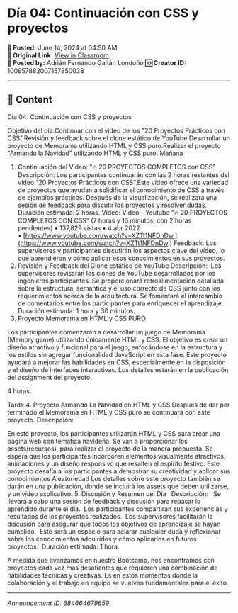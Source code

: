 # Día 04: Continuación con CSS y proyectos

**📅 Posted:** June 14, 2024 at 04:50 AM  
**🔗 Original Link:** [View in Classroom](https://classroom.google.com/c/Njk1MDgxNzAyMTIx/p/Njg0NjY0Njc5NjU5)  
**👤 Posted by:** Adrián Fernando Gaitán Londoño
**🆔 Creator ID:** 100957882007157850038

---

## 📝 Content

Día 04: Continuación con CSS y proyectos

Objetivo del día:Continuar con el vídeo de los "20 Proyectos Prácticos con CSS".Revisión y feedback sobre el clone estático de YouTube.Desarrollar un proyecto de Memorama utilizando HTML y CSS puro.Realizar el proyecto "Armando la Navidad" utilizando HTML y CSS puro.
Mañana
1. Continuación del Vídeo: "🔥 20 PROYECTOS COMPLETOS con CSS"
Descripción:
Los participantes continuarán con las 2 horas restantes del vídeo “20 Proyectos Prácticos con CSS”.Este vídeo ofrece una variedad de proyectos que ayudan a solidificar el conocimiento de CSS a través de ejemplos prácticos.
Después de la visualización, se realizará una sesión de feedback para discutir los proyectos y resolver dudas.
Duración estimada: 2 horas.
Vídeo: Video - Youtube “🔥 20 PROYECTOS COMPLETOS CON CSS” (7 horas y 16 minutos, con 2 horas pendientes) • 137,829 vistas • 4 abr 2022 • [https://www.youtube.com/watch?v=XZTt1NFDnDw.](https://www.youtube.com/watch?v=XZTt1NFDnDw.)
Feedback: Los supervisores y participantes discutirán los aspectos clave del vídeo, lo que aprendieron y cómo aplicar esos conocimientos en sus proyectos.
2. Revisión y Feedback del Clone estático de YouTube
Descripción: 
Los supervisores revisarán los clones de YouTube desarrollados por los ingenieros participantes.
Se proporcionará retroalimentación detallada sobre la estructura, semántica y el uso correcto de CSS junto con los requerimientos acerca de la arquitectura.
Se fomentará el intercambio de comentarios entre los participantes para enriquecer el aprendizaje.
Duración estimada: 1 hora y 30 minutos.
3. Proyecto Memorama en HTML y CSS PURO


Los participantes comenzarán a desarrollar un juego de Memorama (Memory game) utilizando únicamente HTML y CSS.
El objetivo es crear un diseño atractivo y funcional para el juego, enfocándose en la estructura y los estilos sin agregar funcionalidad JavaScript en esta fase.
Este proyecto ayudará a mejorar las habilidades en CSS, especialmente en la disposición y el diseño de interfaces interactivas.
Los detalles estarán en la publicación del assignment del proyecto.

4 horas.

Tarde
4. Proyecto Armando La Navidad en HTML y CSS
Después de dar por terminado el Memorama en HTML y CSS puro se continuará con este proyecto.
Descripción:

En este proyecto, los participantes utilizarán HTML y CSS para crear una página web con temática navideña. Se van a proporcionar los assets(recursos), para realizar el proyecto de la manera propuesta.
Se espera que los participantes incorporen elementos visualmente atractivos, animaciones y un diseño responsivo que resalten el espíritu festivo. Este proyecto desafía a los participantes a demostrar su creatividad y aplicar sus conocimientos
Aleatoriedad
Los detalles sobre este proyecto también se darán en una publicación, donde se incluirá los assets que deben utilizarse, y un vídeo explicativo.
5. Discusión y Resumen del Día  
Descripción:  
Se llevará a cabo una sesión de feedback y discusión para repasar lo aprendido durante el día. 
Los participantes compartirán sus experiencias y resultados de los proyectos realizados. 
Los supervisores facilitarán la discusión para asegurar que todos los objetivos de aprendizaje se hayan cumplido. 
Este será un espacio para aclarar cualquier duda y reflexionar sobre los conocimientos adquiridos y cómo aplicarlos en futuros proyectos. 
Duración estimada: 1 hora.

A medida que avanzamos en nuestro Bootcamp, nos encontramos con proyectos cada vez más desafiantes que requieren una combinación de habilidades técnicas y creativas. Es en estos momentos donde la colaboración y el trabajo en equipo se vuelven fundamentales para el éxito.



---

*Announcement ID: 684664679659*
